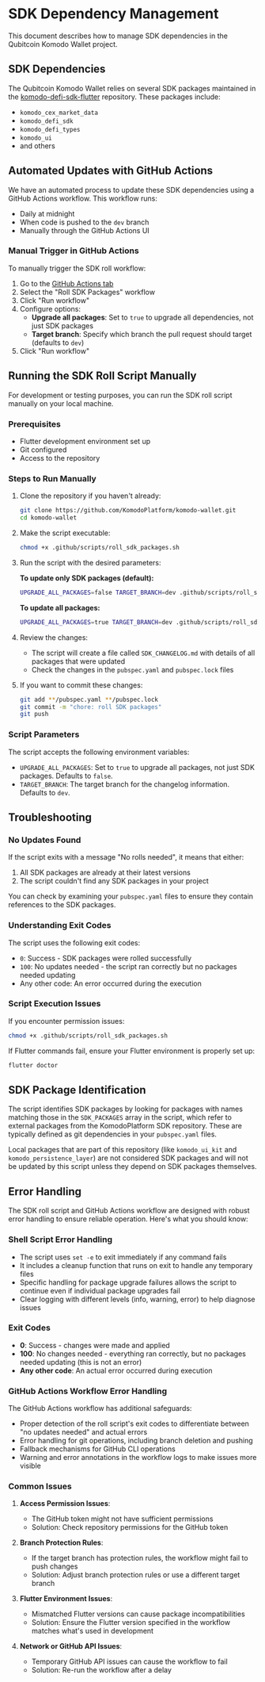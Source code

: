 # SDK Dependency Management

This document describes how to manage SDK dependencies in the Qubitcoin Komodo Wallet project.

## SDK Dependencies

The Qubitcoin Komodo Wallet relies on several SDK packages maintained in the [komodo-defi-sdk-flutter](https://github.com/KomodoPlatform/komodo-defi-sdk-flutter) repository. These packages include:

- `komodo_cex_market_data`
- `komodo_defi_sdk`
- `komodo_defi_types`
- `komodo_ui`
- and others

## Automated Updates with GitHub Actions

We have an automated process to update these SDK dependencies using a GitHub Actions workflow. This workflow runs:

- Daily at midnight
- When code is pushed to the `dev` branch
- Manually through the GitHub Actions UI

### Manual Trigger in GitHub Actions

To manually trigger the SDK roll workflow:

1. Go to the [GitHub Actions tab](https://github.com/KomodoPlatform/komodo-wallet/actions)
2. Select the "Roll SDK Packages" workflow
3. Click "Run workflow"
4. Configure options:
   - **Upgrade all packages**: Set to `true` to upgrade all dependencies, not just SDK packages
   - **Target branch**: Specify which branch the pull request should target (defaults to `dev`)
5. Click "Run workflow"

## Running the SDK Roll Script Manually

For development or testing purposes, you can run the SDK roll script manually on your local machine.

### Prerequisites

- Flutter development environment set up
- Git configured
- Access to the repository

### Steps to Run Manually

1. Clone the repository if you haven't already:

   ```bash
   git clone https://github.com/KomodoPlatform/komodo-wallet.git
   cd komodo-wallet
   ```

2. Make the script executable:

   ```bash
   chmod +x .github/scripts/roll_sdk_packages.sh
   ```

3. Run the script with the desired parameters:

   **To update only SDK packages (default):**

   ```bash
   UPGRADE_ALL_PACKAGES=false TARGET_BRANCH=dev .github/scripts/roll_sdk_packages.sh
   ```

   **To update all packages:**

   ```bash
   UPGRADE_ALL_PACKAGES=true TARGET_BRANCH=dev .github/scripts/roll_sdk_packages.sh
   ```

4. Review the changes:

   - The script will create a file called `SDK_CHANGELOG.md` with details of all packages that were updated
   - Check the changes in the `pubspec.yaml` and `pubspec.lock` files

5. If you want to commit these changes:
   ```bash
   git add **/pubspec.yaml **/pubspec.lock
   git commit -m "chore: roll SDK packages"
   git push
   ```

### Script Parameters

The script accepts the following environment variables:

- `UPGRADE_ALL_PACKAGES`: Set to `true` to upgrade all packages, not just SDK packages. Defaults to `false`.
- `TARGET_BRANCH`: The target branch for the changelog information. Defaults to `dev`.

## Troubleshooting

### No Updates Found

If the script exits with a message "No rolls needed", it means that either:

1. All SDK packages are already at their latest versions
2. The script couldn't find any SDK packages in your project

You can check by examining your `pubspec.yaml` files to ensure they contain references to the SDK packages.

### Understanding Exit Codes

The script uses the following exit codes:

- `0`: Success - SDK packages were rolled successfully
- `100`: No updates needed - the script ran correctly but no packages needed updating
- Any other code: An error occurred during the execution

### Script Execution Issues

If you encounter permission issues:

```bash
chmod +x .github/scripts/roll_sdk_packages.sh
```

If Flutter commands fail, ensure your Flutter environment is properly set up:

```bash
flutter doctor
```

## SDK Package Identification

The script identifies SDK packages by looking for packages with names matching those in the `SDK_PACKAGES` array in the script, which refer to external packages from the KomodoPlatform SDK repository. These are typically defined as git dependencies in your `pubspec.yaml` files.

Local packages that are part of this repository (like `komodo_ui_kit` and `komodo_persistence_layer`) are not considered SDK packages and will not be updated by this script unless they depend on SDK packages themselves.

## Error Handling

The SDK roll script and GitHub Actions workflow are designed with robust error handling to ensure reliable operation. Here's what you should know:

### Shell Script Error Handling

- The script uses `set -e` to exit immediately if any command fails
- It includes a cleanup function that runs on exit to handle any temporary files
- Specific handling for package upgrade failures allows the script to continue even if individual package upgrades fail
- Clear logging with different levels (info, warning, error) to help diagnose issues

### Exit Codes

- **0**: Success - changes were made and applied
- **100**: No changes needed - everything ran correctly, but no packages needed updating (this is not an error)
- **Any other code**: An actual error occurred during execution

### GitHub Actions Workflow Error Handling

The GitHub Actions workflow has additional safeguards:

- Proper detection of the roll script's exit codes to differentiate between "no updates needed" and actual errors
- Error handling for git operations, including branch deletion and pushing
- Fallback mechanisms for GitHub CLI operations
- Warning and error annotations in the workflow logs to make issues more visible

### Common Issues

1. **Access Permission Issues**:

   - The GitHub token might not have sufficient permissions
   - Solution: Check repository permissions for the GitHub token

2. **Branch Protection Rules**:

   - If the target branch has protection rules, the workflow might fail to push changes
   - Solution: Adjust branch protection rules or use a different target branch

3. **Flutter Environment Issues**:

   - Mismatched Flutter versions can cause package incompatibilities
   - Solution: Ensure the Flutter version specified in the workflow matches what's used in development

4. **Network or GitHub API Issues**:
   - Temporary GitHub API issues can cause the workflow to fail
   - Solution: Re-run the workflow after a delay
